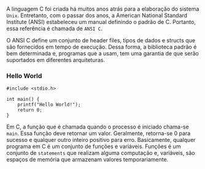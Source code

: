 A linguagem C foi criada há muitos anos atrás para a elaboração do sistema `Unix`. Entretanto, com o passar dos anos, a American National Standard Institute (ANSI) estabeleceu um manual definindo o padrão de C. Portanto, essa referência é chamada de `ANSI C`. 

O ANSI C define um conjunto de header files, tipos de dados e structs que são fornecidos em tempo de execução. Dessa forma, a biblioteca padrão é bem determinada e, programas que a usam, tem uma garantia de que serão suportados em diferentes arquiteturas.

### Hello World

```
#include <stdio.h>

int main() {
	printf("Hello World!");
	return 0;
}
```

Em C, a função que é chamada quando o processo é iniciado chama-se `main`.  Essa função deve retornar um valor. Geralmente, retorna-se 0 para sucesso e qualquer outro inteiro positivo para erro. Basicamente, qualquer programa em C é um conjunto de funções e variáveis. Funções é um conjunto de `statements` que realizam alguma computação e, variáveis, são espaços de memória que armazenam valores temporariamente.